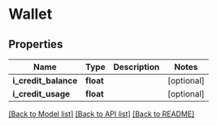 # Wallet

## Properties
Name | Type | Description | Notes
------------ | ------------- | ------------- | -------------
**i_credit_balance** | **float** |  | [optional] 
**i_credit_usage** | **float** |  | [optional] 

[[Back to Model list]](../README.md#documentation-for-models) [[Back to API list]](../README.md#documentation-for-api-endpoints) [[Back to README]](../README.md)

